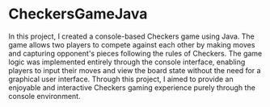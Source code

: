 # CheckersGameJava
In this project, I created a console-based Checkers game using Java.
The game allows two players to compete against each other by making moves and capturing opponent's pieces following the rules of Checkers. 
The game logic was implemented entirely through the console interface, enabling players to input their moves and view the board state without the need for a graphical user interface.
Through this project, I aimed to provide an enjoyable and interactive Checkers gaming experience purely through the console environment.
